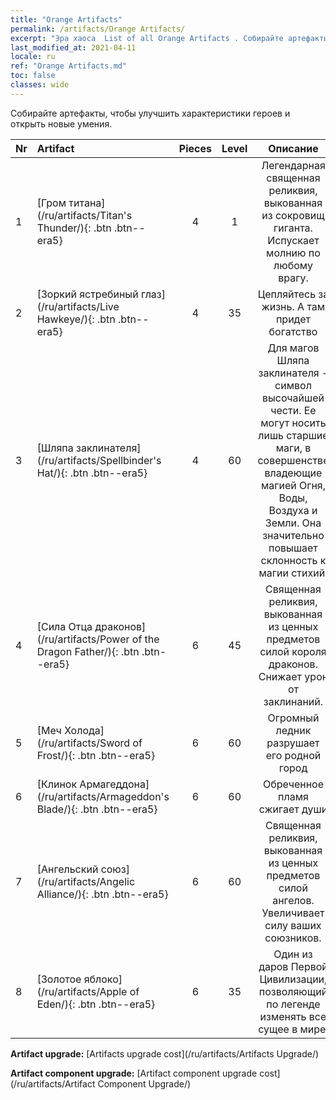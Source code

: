 ```yaml
---
title: "Orange Artifacts"
permalink: /artifacts/Orange Artifacts/
excerpt: "Эра хаоса  List of all Orange Artifacts . Собирайте артефакты, чтобы улучшить характеристики героев и открыть новые умения."
last_modified_at: 2021-04-11
locale: ru
ref: "Orange Artifacts.md"
toc: false
classes: wide
---
```


  Собирайте артефакты, чтобы улучшить характеристики героев и открыть новые умения.

  |  Nr  |    Artifact    | Pieces |  Level | Описание   |
  |:-----|:---------------|:------:|:------:|:--------------:|
  | 1   | [Гром титана](/ru/artifacts/Titan's Thunder/){: .btn .btn--era5} | 4 | 1 | Легендарная священная реликвия, выкованная из сокровищ гиганта. Испускает молнию по любому врагу. |
  | 2   | [Зоркий ястребиный глаз](/ru/artifacts/Live Hawkeye/){: .btn .btn--era5} | 4 | 35 | Цепляйтесь за жизнь. А там придет богатство |
  | 3   | [Шляпа заклинателя](/ru/artifacts/Spellbinder's Hat/){: .btn .btn--era5} | 4 | 60 | Для магов Шляпа заклинателя - символ высочайшей чести. Ее могут носить лишь старшие маги, в совершенстве владеющие магией Огня, Воды, Воздуха и Земли. Она значительно повышает склонность к магии стихий. |
  | 4   | [Сила Отца драконов](/ru/artifacts/Power of the Dragon Father/){: .btn .btn--era5} | 6 | 45 | Священная реликвия, выкованная из ценных предметов силой короля драконов. Снижает урон от заклинаний. |
  | 5   | [Меч Холода](/ru/artifacts/Sword of Frost/){: .btn .btn--era5} | 6 | 60 | Огромный ледник разрушает его родной город |
  | 6   | [Клинок Армагеддона](/ru/artifacts/Armageddon's Blade/){: .btn .btn--era5} | 6 | 60 | Обреченное пламя сжигает души |
  | 7   | [Ангельский союз](/ru/artifacts/Angelic Alliance/){: .btn .btn--era5} | 6 | 60 | Священная реликвия, выкованная из ценных предметов силой ангелов. Увеличивает силу ваших союзников. |
  | 8   | [Золотое яблоко](/ru/artifacts/Apple of Eden/){: .btn .btn--era5} | 6 | 35 | Один из даров Первой Цивилизации, позволяющий по легенде изменять все сущее в мире. |


  **Artifact upgrade:** [Artifacts upgrade cost](/ru/artifacts/Artifacts Upgrade/)

 **Artifact component upgrade:** [Artifact component upgrade cost](/ru/artifacts/Artifact Component Upgrade/)


